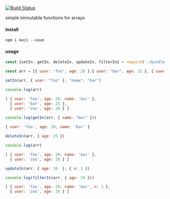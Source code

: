 [![Build Status](https://travis-ci.org/indatawetrust/keci.svg?branch=master)](https://travis-ci.org/indatawetrust/keci)

simple immutable functions for arrays

#### install
```
npm i keci --save
```

#### usage
```js
const {setIn, getIn, deleteIn, updateIn, filterIn} = require('./bundle')

const arr = [{ user: "foo", age: 20 },{ user: "bar", age: 25 }, { user: "zoo", age: 20 }]

setIn(arr, { user: "foo" }, "name", "bar")

console.log(arr)

[ { user: 'foo', age: 20, name: 'bar' },
  { user: 'bar', age: 25 },
  { user: 'zoo', age: 20 } ]
  
console.log(getIn(arr, { name: "bar" }))

{ user: 'foo', age: 20, name: 'bar' }

deleteIn(arr, { age: 25 })

console.log(arr)

[ { user: 'foo', age: 20, name: 'bar' },
  { user: 'zoo', age: 20 } ]

updateIn(arr, { age: 20  }, { n: 1 })

console.log(filterIn(arr, { age: 20 }))

[ { user: 'foo', age: 20, name: 'bar', n: 1 },
  { user: 'zoo', age: 20 } ]

```
